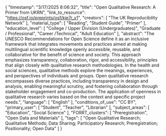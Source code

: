 {
    "timestamp": "3/17/2025 8:06:32",
    "title": "Open Qualitative Research: A Primer from UKRN",
    "link_to_resource": "https://osf.io/preprints/osf/kje7r_v1",
    "creators": [
        "The UK Reproducibility Network"
    ],
    "material_type": [
        "Reading",
        "Student Guide",
        "Primer"
    ],
    "education_level": [
        "College / Upper Division (Undergraduates)",
        "Graduate / Professional",
        "Career /Technical",
        "Adult Education"
    ],
    "abstract": "The UNESCO Recommendations for Open Science define it as an inclusive framework that integrates movements and practices aimed at making multilingual scientific knowledge openly accessible, reusable, and collaborative for the benefit of science and society. This approach emphasizes transparency, collaboration, rigor, and accessibility, principles that align closely with qualitative research methodologies. In the health and social sciences, qualitative methods explore the meanings, experiences, and perspectives of individuals and groups. Open qualitative research encompasses diverse practices, including transparency in design and analysis, enabling meaningful scrutiny, and fostering collaboration through stakeholder engagement and co-production. The application of openness in qualitative research varies based on the context and specific project needs.",
    "language": [
        "English"
    ],
    "conditions_of_use": "CC BY",
    "primary_user": [
        "Student",
        "Teacher",
        "Librarian"
    ],
    "subject_areas": [
        "Education",
        "Social Science"
    ],
    "FORRT_clusters": [
        "Preregistration",
        "Open Data and Materials"
    ],
    "tags": [
        "Open Qualitative Research; Qualitative Methods; Data Sharing; Participatory Research; Preregistration; Positionality; Open Data"
    ]
}